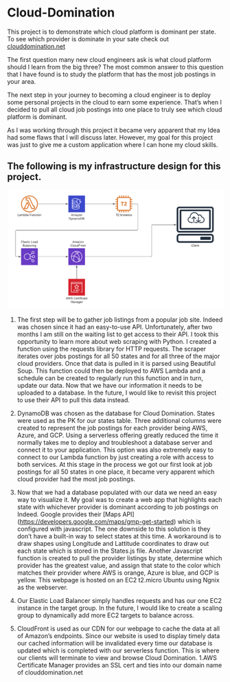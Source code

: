 # Cloud-Domination
This project is to demonstrate which cloud platform is dominant per state.
To see which provider is dominate in your sate check out [clouddomination.net](clouddomination.net)


The first question many new cloud engineers ask is what cloud platform should I learn from the big three? The most common answer to this question that I have found is to study the platform that has the most job postings in your area. 

The next step in your journey to becoming a cloud engineer is to deploy some personal projects in the cloud to earn some experience. That’s when I decided to pull all cloud job postings into one place to truly see which cloud platform is dominant.

As I was working through this project it became very apparent that my Idea had some flaws that I will discuss later. However, my goal for this project was just to give me a custom application where I can hone my cloud skills.

## The following is my infrastructure design for this project. 

![Cloud Diagram](https://raw.githubusercontent.com/jstrebeck/Cloud-Domination/main/Cloud%20Domination%20Diagram.png)

1. The first step will be to gather job listings from a popular job site. Indeed was chosen since it had an easy-to-use API. Unfortunately, after two months I am still on the waiting list to get access to their API. I took this opportunity to learn more about web scraping with Python. I created a function using the requests library for HTTP requests. The scraper iterates over jobs postings for all 50 states and for all three of the major cloud providers. Once that data is pulled in it is parsed using Beautiful Soup. This function could then be deployed to AWS Lambda and a schedule can be created to regularly run this function and in turn, update our data. Now that we have our information it needs to be uploaded to a database. In the future, I would like to revisit this project to use their API to pull this data instead.


1. DynamoDB was chosen as the database for Cloud Domination. States were used as the PK for our states table. Three additional columns were created to represent the job postings for each provider being AWS, Azure, and GCP. Using a serverless offering greatly reduced the time it normally takes me to deploy and troubleshoot a database server and connect it to your application. This option was also extremely easy to connect to our Lambda function by just creating a role with access to both services. At this stage in the process we got our first look at job postings for all 50 states in one place, it became very apparent which cloud provider had the most job postings.

1. Now that we had a database populated with our data we need an easy way to visualize it. My goal was to create a web app that highlights each state with whichever provider is dominant according to job postings on Indeed. Google provides their [Maps API] (https://developers.google.com/maps/gmp-get-started) which is configured with javascript. The one downside to this solution is they don’t have a built-in way to select states at this time. A workaround is to draw shapes using Longitude and Lattitude coordinates to draw out each state which is stored in the States.js file. Another Javascript function is created to pull the provider listings by state, determine which provider has the greatest value, and assign that state to the color which matches their provider where AWS is orange, Azure is blue, and GCP is yellow. This webpage is hosted on an EC2 t2.micro Ubuntu using Ngnix as the webserver.


1.  Our Elastic Load Balancer simply handles requests and has our one EC2 instance in the target group. In the future, I would like to create a scaling group to dynamically add more EC2 targets to balance across.


1.  CloudFront is used as our CDN for our webpage to cache the data at all of Amazon’s endpoints. Since our website is used to display timely data our cached information will be invalidated every time our database is updated which is completed with our serverless function. This is where our clients will terminate to view and browse Cloud Domination.
  1.AWS Certificate Manager provides an SSL cert and ties into our domain name of clouddomination.net

